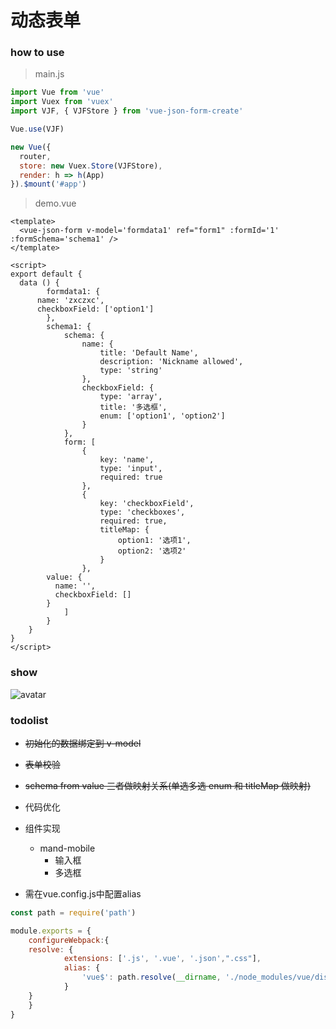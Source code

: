 # 动态表单

### how to use
> main.js
```js
import Vue from 'vue'
import Vuex from 'vuex'
import VJF, { VJFStore } from 'vue-json-form-create'

Vue.use(VJF)

new Vue({
  router,
  store: new Vuex.Store(VJFStore),
  render: h => h(App)
}).$mount('#app')
```
> demo.vue
```vue
<template>
  <vue-json-form v-model='formdata1' ref="form1" :formId='1' :formSchema='schema1' />
</template>

<script>
export default {
  data () {
		formdata1: {
      name: 'zxczxc',
      checkboxField: ['option1']
		},
		schema1: {
			schema: {
				name: {
					title: 'Default Name',
					description: 'Nickname allowed',
					type: 'string'
				},
				checkboxField: {
					type: 'array',
					title: '多选框',
					enum: ['option1', 'option2']
				}
			},
			form: [
				{
					key: 'name',
					type: 'input',
					required: true
				},
				{
					key: 'checkboxField',
					type: 'checkboxes',
					required: true,
					titleMap: {
						option1: '选项1',
						option2: '选项2'
					}
				},
        value: {
          name: '',
          checkboxField: []
        }
			]
		}
	}
}
</script>
```

### show
![avatar](https://admin-manage.oss-cn-hangzhou.aliyuncs.com/img/123.png)

### todolist
* ~~初始化的数据绑定到 v-model~~
* ~~表单校验~~
* ~~schema from  value  三者做映射关系(单选多选  enum 和 titleMap 做映射)~~
* 代码优化
* 组件实现
	* mand-mobile
		* 输入框
		* 多选框

* 需在vue.config.js中配置alias
```js
const path = require('path')

module.exports = {
	configureWebpack:{
    resolve: {
			extensions: ['.js', '.vue', '.json',".css"],
			alias: {
				'vue$': path.resolve(__dirname, './node_modules/vue/dist/vue.runtime.esm.js')
			}
    }
	}
}
```